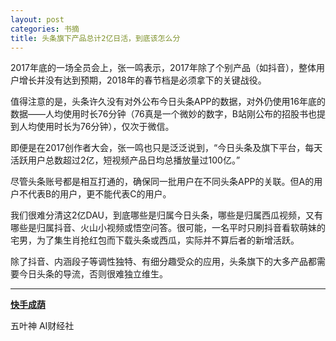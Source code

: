 ```yaml
---
layout: post
categories: 书摘
title: 头条旗下产品总计2亿日活，到底该怎么分
---
```


2017年底的一场全员会上，张一鸣表示，2017年除了个别产品（如抖音），整体用户增长并没有达到预期，2018年的春节档是必须拿下的关键战役。

值得注意的是，头条许久没有对外公布今日头条APP的数据，对外仍使用16年底的数据——人均使用时长76分钟（76真是一个微妙的数字，B站刚公布的招股书也提到人均使用时长为76分钟），仅次于微信。

即便是在2017创作者大会，张一鸣也只是泛泛说到，“今日头条及旗下平台，每天活跃用户总数超过2亿，短视频产品日均总播放量过100亿。”

尽管头条账号都是相互打通的，确保同一批用户在不同头条APP的关联。但A的用户不代表B的用户，更不能代表C的用户。

我们很难分清这2亿DAU，到底哪些是归属今日头条，哪些是归属西瓜视频，又有哪些是归属抖音、火山小视频或悟空问答。很可能，一名平时只刷抖音看软萌妹的宅男，为了集生肖抢红包而下载头条或西瓜，实际并不算后者的新增活跃。

除了抖音、内涵段子等调性独特、有细分趣受众的应用，头条旗下的大多产品都需要今日头条的导流，否则很难独立维生。

---

**[快手成荫](https://mp.weixin.qq.com/s/bKUt3Sfdvtbo7Ra0c5PpIg)**

五叶神 AI财经社